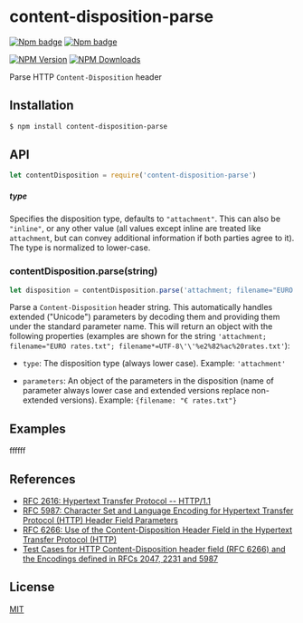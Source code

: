 # content-disposition-parse


[![Npm badge][npm-badge]][npm-orig-url] [![Npm badge][git-badge]][git-url]



[![NPM Version][npm-image]][npm-url] [![NPM Downloads][downloads-image]][downloads-url]

Parse HTTP `Content-Disposition` header

## Installation

```sh
$ npm install content-disposition-parse
```

## API

```js
let contentDisposition = require('content-disposition-parse')
```
##### type

Specifies the disposition type, defaults to `"attachment"`. This can also be
`"inline"`, or any other value (all values except inline are treated like
`attachment`, but can convey additional information if both parties agree to
it). The type is normalized to lower-case.

### contentDisposition.parse(string)

```js
let disposition = contentDisposition.parse('attachment; filename="EURO rates.txt"; filename*=UTF-8\'\'%e2%82%ac%20rates.txt')
```

Parse a `Content-Disposition` header string. This automatically handles extended
("Unicode") parameters by decoding them and providing them under the standard
parameter name. This will return an object with the following properties (examples
are shown for the string `'attachment; filename="EURO rates.txt"; filename*=UTF-8\'\'%e2%82%ac%20rates.txt'`):

 - `type`: The disposition type (always lower case). Example: `'attachment'`

 - `parameters`: An object of the parameters in the disposition (name of parameter
   always lower case and extended versions replace non-extended versions). Example:
   `{filename: "€ rates.txt"}`

## Examples

ffffff

## References

- [RFC 2616: Hypertext Transfer Protocol -- HTTP/1.1][rfc-2616]
- [RFC 5987: Character Set and Language Encoding for Hypertext Transfer Protocol (HTTP) Header Field Parameters][rfc-5987]
- [RFC 6266: Use of the Content-Disposition Header Field in the Hypertext Transfer Protocol (HTTP)][rfc-6266]
- [Test Cases for HTTP Content-Disposition header field (RFC 6266) and the Encodings defined in RFCs 2047, 2231 and 5987][tc-2231]

[rfc-2616]: https://tools.ietf.org/html/rfc2616
[rfc-5987]: https://tools.ietf.org/html/rfc5987
[rfc-6266]: https://tools.ietf.org/html/rfc6266
[tc-2231]: http://greenbytes.de/tech/tc2231/

## License

[MIT](LICENSE)

[npm-image]: https://img.shields.io/npm/v/content-disposition-parse.svg?
[npm-url]: https://npmjs.org/package/content-disposition-parse
[downloads-image]: https://img.shields.io/npm/dm/content-disposition-parse.svg
[npm-badge]: https://img.shields.io/badge/based_on-red?logo=npm&label=npm
[git-badge]: https://img.shields.io/badge/based_on-blue?logo=github&label=github
[npm-orig-url]: https://npmjs.org/package/content-disposition
[git-url]: https://github.com/jshttp/content-disposition
[downloads-url]: https://npmjs.org/package/content-disposition-parse

